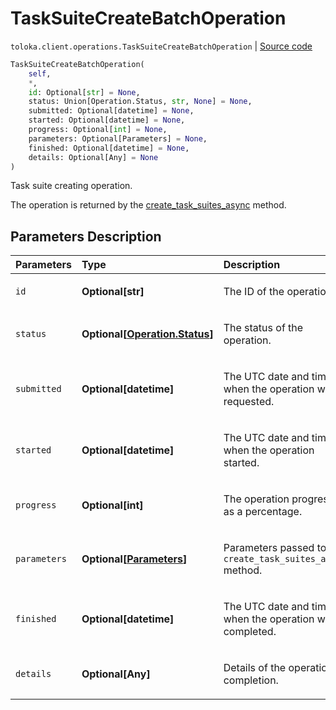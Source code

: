 # TaskSuiteCreateBatchOperation
`toloka.client.operations.TaskSuiteCreateBatchOperation` | [Source code](https://github.com/Toloka/toloka-kit/blob/v1.2.1/src/client/operations.py#L334)

```python
TaskSuiteCreateBatchOperation(
    self,
    *,
    id: Optional[str] = None,
    status: Union[Operation.Status, str, None] = None,
    submitted: Optional[datetime] = None,
    started: Optional[datetime] = None,
    progress: Optional[int] = None,
    parameters: Optional[Parameters] = None,
    finished: Optional[datetime] = None,
    details: Optional[Any] = None
)
```

Task suite creating operation.


The operation is returned by the [create_task_suites_async](toloka.client.TolokaClient.create_task_suites_async.md) method.

## Parameters Description

| Parameters | Type | Description |
| :----------| :----| :-----------|
`id`|**Optional\[str\]**|<p>The ID of the operation.</p>
`status`|**Optional\[[Operation.Status](toloka.client.operations.Operation.Status.md)\]**|<p>The status of the operation.</p>
`submitted`|**Optional\[datetime\]**|<p>The UTC date and time when the operation was requested.</p>
`started`|**Optional\[datetime\]**|<p>The UTC date and time when the operation started.</p>
`progress`|**Optional\[int\]**|<p>The operation progress as a percentage.</p>
`parameters`|**Optional\[[Parameters](toloka.client.operations.TaskSuiteCreateBatchOperation.Parameters.md)\]**|<p>Parameters passed to the `create_task_suites_async` method.</p>
`finished`|**Optional\[datetime\]**|<p>The UTC date and time when the operation was completed.</p>
`details`|**Optional\[Any\]**|<p>Details of the operation completion.</p>
